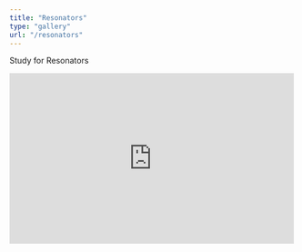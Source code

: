 ```yaml
---
title: "Resonators"
type: "gallery"
url: "/resonators"
---
```


Study for Resonators 

<iframe src="https://w.soundcloud.com/player/?url=https%3A//api.soundcloud.com/tracks/267120870&amp;auto_play=false&amp;hide_related=false&amp;show_comments=true&amp;show_user=true&amp;show_reposts=false&amp;visual=true" width="500" height="300" frameborder="no" scrolling="no"></iframe>
